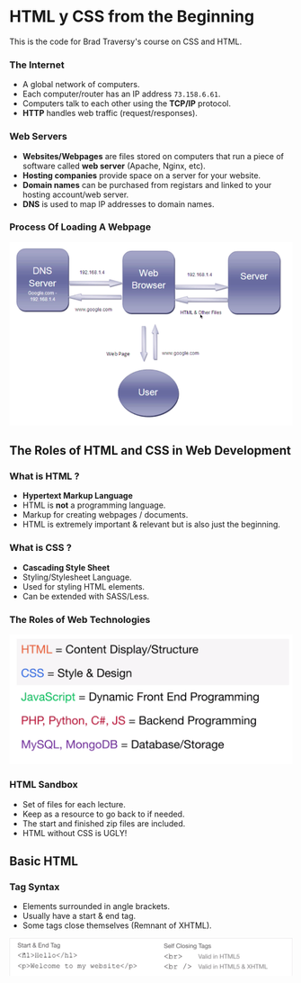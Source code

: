 # HTML y CSS from the Beginning
This is the code for Brad Traversy's course on CSS and HTML. 

### The Internet
* A global network of computers.
* Each computer/router has an IP address `73.158.6.61`.
* Computers talk to each other using the **TCP/IP** protocol.
* **HTTP** handles web traffic (request/responses).

### Web Servers
 - **Websites/Webpages** are files stored on computers that run a piece of software called **web server** (Apache, Nginx, etc).
 - **Hosting companies** provide space on a server for your website.
 - **Domain names** can be purchased from registars and linked to your hosting account/web server.
 - **DNS** is used to map IP addresses to domain names.

### Process Of Loading A Webpage
 ![Process Of Loading a Webpage](./docs/img/how-a-page-loads.png)

## The Roles of HTML and CSS in Web Development

### What is HTML ? 
- **Hypertext Markup Language**
- HTML is __not__ a programming language.
- Markup for creating webpages / documents.
- HTML is extremely important & relevant but is also just the beginning. 
 
### What is CSS ?
- **Cascading Style Sheet**
- Styling/Stylesheet Language.
- Used for styling HTML elements.
- Can be extended with SASS/Less.

### The Roles of Web Technologies
![The Roles of Web Technologies](docs/img/roles-web.png)


### HTML Sandbox
- Set of files for each lecture.
- Keep as a resource to go back to if needed.
- The start and finished zip files are included.
- HTML without CSS is UGLY!

## Basic HTML

### Tag Syntax
- Elements surrounded in angle brackets.
- Usually have a start & end tag.
- Some tags close themselves (Remnant of XHTML).
  
![HTML tag syntax](docs/img/html-syntax.png) 